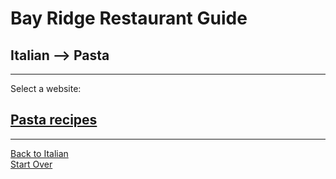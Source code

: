 # Bay Ridge Restaurant Guide
## Italian --> Pasta
---
Select a website:
## [Pasta recipes](https://www.eataly.com/us_en/magazine/eataly-recipes/italian-pasta-recipes/)
---
[Back to Italian](italian.md)  
[Start Over](../home.md)

